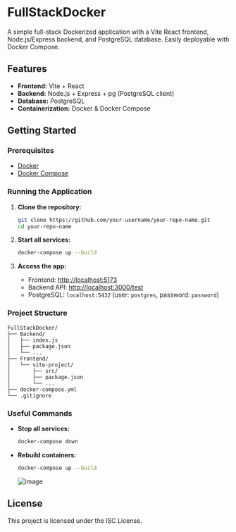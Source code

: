# FullStackDocker

A simple full-stack Dockerized application with a Vite React frontend, Node.js/Express backend, and PostgreSQL database. Easily deployable with Docker Compose.

## Features

- **Frontend:** Vite + React
- **Backend:** Node.js + Express + pg (PostgreSQL client)
- **Database:** PostgreSQL
- **Containerization:** Docker & Docker Compose

## Getting Started

### Prerequisites

- [Docker](https://www.docker.com/products/docker-desktop)
- [Docker Compose](https://docs.docker.com/compose/)

### Running the Application

1. **Clone the repository:**
   ```sh
   git clone https://github.com/your-username/your-repo-name.git
   cd your-repo-name
   ```

2. **Start all services:**
   ```sh
   docker-compose up --build
   ```

3. **Access the app:**
   - Frontend: [http://localhost:5173](http://localhost:5173)
   - Backend API: [http://localhost:3000/test](http://localhost:3000/test)
   - PostgreSQL: `localhost:5432` (user: `postgres`, password: `password`)

### Project Structure

```
FullStackDocker/
├── Backend/
│   ├── index.js
│   ├── package.json
│   └── ...
├── Frontend/
│   └── vite-project/
│       ├── src/
│       ├── package.json
│       └── ...
├── docker-compose.yml
└── .gitignore
```

### Useful Commands

- **Stop all services:**
  ```sh
  docker-compose down
  ```

- **Rebuild containers:**
  ```sh
  docker-compose up --build
  ```

  ![image](https://github.com/user-attachments/assets/a030d29c-3a97-4432-9e9b-c7def4b8dd4b)


## License

This project is licensed under the ISC License.
